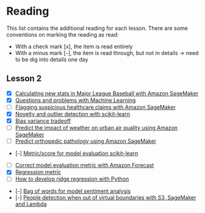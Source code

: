 # Reading
This list contains the additional reading for each lesson.
There are some conventions on marking the reading as read:
- With a check mark [x], the item is read entirely
- With a minus mark [-], the item is read through, but not in details -> need to be dig into details one day

## Lesson 2
- [x] [Calculating new stats in Major League Baseball with Amazon SageMaker](https://aws.amazon.com/blogs/machine-learning/calculating-new-stats-in-major-league-baseball-with-amazon-sagemaker/)
- [x] [Questions and problems with Machine Learning](https://docs.aws.amazon.com/machine-learning/latest/dg/machine-learning-problems-in-amazon-machine-learning.html)
- [ ] [Flagging suspicious healthcare claims with Amazon SageMaker](https://aws.amazon.com/blogs/machine-learning/flagging-suspicious-healthcare-claims-with-amazon-sagemaker/)
- [x] [Novelty and outlier detection with scikit-learn](https://scikit-learn.org/stable/modules/outlier_detection.html#:~:text=must%20be%20made%3A-,outlier%20detection,concentrated%2C%20ignoring%20the%20deviant%20observations.&text=Inliers%20are%20labeled%201%2C%20while%20outliers%20are%20labeled%20%2D1.)
- [x] [Bias variance tradeoff](https://en.wikipedia.org/wiki/Bias%E2%80%93variance_tradeoff)
- [ ] [Predict the impact of weather on urban air quality using Amazon SageMaker](https://aws.amazon.com/blogs/machine-learning/build-a-model-to-predict-the-impact-of-weather-on-urban-air-quality-using-amazon-sagemaker/)
- [ ] [Predict orthopedic pathology using Amazon SageMaker](https://aws.amazon.com/blogs/machine-learning/create-a-model-for-predicting-orthopedic-pathology-using-amazon-sagemaker/)
- [-] [Metric/score for model evaluation scikit-learn](https://scikit-learn.org/stable/modules/model_evaluation.html)
- [ ] [Correct model evaluation metric with Amazon Forecast](https://aws.amazon.com/blogs/machine-learning/making-accurate-energy-consumption-predictions-with-amazon-forecast/)
- [x] [Regression metric](https://machinelearningmastery.com/regression-metrics-for-machine-learning/)
- [ ] [How to develop ridge regression with Python](https://machinelearningmastery.com/ridge-regression-with-python/)
- [-] [Bag of words for model sentiment analysis](https://machinelearningmastery.com/deep-learning-bag-of-words-model-sentiment-analysis/)
- [-] [People detection when out of virtual boundaries with S3, SageMaker and Lambda](https://aws.amazon.com/blogs/machine-learning/protecting-people-through-virtual-boundaries-computer-vision/)